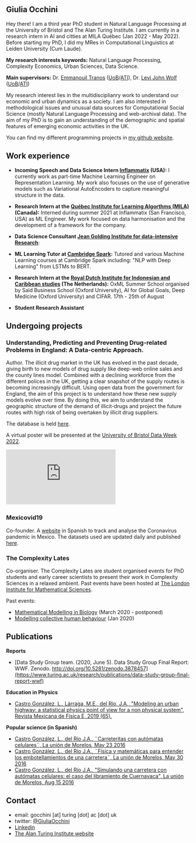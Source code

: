 
## Giulia Occhini

Hey there! I am a third year PhD student in Natural Language Processing at the University of Bristol and The Alan Turing Institute. I am currently in a research intern in AI and citties at MILA Québec (Jan 2022 - May 2022). Before starting my PhD, I did my MRes in Computational Linguistics at Leiden University (Cum Laude).

**My research interests keywords:** Natural Language Processing, Complexity Economics, Urban Sciences, Data Science.

**Main supervisors:** Dr. [Emmanouil Tranos](https://etranos.info/) ([UoB](https://www.bristol.ac.uk/people/person/Emmanouil-Tranos-b26cd054-b65e-438c-9a73-43d0ef833f8d/)/[ATI](https://www.turing.ac.uk/people/researchers/emmanouil-tranos)), Dr. [Levi John Wolf](https://www.ljwolf.org/) ([UoB](https://www.bristol.ac.uk/people/person/Levi-Wolf-6fd84b18-4172-4b27-aac9-55092de68fdc/)/[ATI](https://www.turing.ac.uk/people/researchers/levi-john-wolf))

My research interest lies in the multidisciplianry work to understand our economic and urban dynamics as a society. I am also interested in methodological issues and unusual data sources for Computational Social Science (mostly Natural Language Processing and web-archival data). The aim of my PhD is to gain an understanding of the demographic and spatial features of emerging economic activities in the UK.

You can find my different programming projects in [my github website](https://github.com/giuliaok).

## Work experience 

- **Incoming Speech and Data Science Intern [Inflammatix](https://inflammatix.com/ml/) (USA):** I currently work as part-time Machine Learning Engineer on Representation Learning. My work also focuses on the use of generative models such as Variational AutoEncoders to capture meaningful structure in the data. 

- **Research Intern at the [Québec Institute for Learning Algorthms (MILA)](https://mila.quebec/en/) (Canada):** Interned during summer 2021 at Inflammatix (San Francisco, USA) as ML Engineer. My work focused on data harmonisation and the development of a framework for the company.

- **Data Science Consultant [Jean Golding Institute for data-intensive Research](http://www.bristol.ac.uk/golding/)**:

- **ML Learning Tutor at [Cambridge Spark](https://www.cambridgespark.com/?hsLang=en):** Tutored and various Machine Learning courses at Cambridge Spark including: "NLP with Deep Learning" from LSTMs to BERT. 

- **Research Intern at the [Royal Dutch Institute for Indonesian and Caribbean studies](https://www.kitlv.nl/) (The Netherlands):** OxML Summer School organised by Saïd Business School (Oxford University), AI for Global Goals, Deep Medicine (Oxford University) and CIFAR. 17th - 25th of August

- **Student Research Assistant**

## Undergoing projects

### Understanding, Predicting and Preventing Drug-related Problems in England: A Data-centric Approach.

Author. The illicit drug market in the UK has evolved in the past decade, giving birth to new models of drug supply like deep-web online sales and the county lines model. Combined with a declining workforce from the different polices in the UK, getting a clear snapshot of the supply routes is becoming increasingly difficult. Using open data from the government for England, the aim of this project is to understand how these new supply models evolve over time. By doing this, we aim to understand the geographic structure of the demand of illicit-drugs and project the future routes with high risk of being overtaken by illicit drug suppliers. 

The database is held [here](https://github.com/LeonardoCastro/BritishDrugDynamics). 

A virtual poster will be presented at the [University of Bristol Data Week 2022](http://www.bristol.ac.uk/golding/get-involved/data-week/).

![JGI Poster](https://github.com/giuliaok/giuliaok.github.io/blob/47e11fe08eec2a730c005fefa83dcc03a6dbbbf2/JGI%20Showcase%20Poster_whatisdatascienceandAI.pdf)

### Mexicovid19

Co-founder. A [website](https://mexicovid19.github.io/Mexico/) in Spanish to track and analyse the Coronavirus pandemic in Mexico. The datasets used are updated daily and published [here](https://github.com/mexicovid19/Mexico-datos).

### The Complexity Lates

Co-organiser. The Complexity Lates are student organised events for PhD students and early career scientists to present their work in Complexity Sciences in a relaxed ambient. Past events have been hosted at [The London Institute for Mathematical Sciences](https://lims.ac.uk/).

Past events:
- [Mathematical Modelling in Biology](https://lims.ac.uk/event/mathematical-modelling-in-biology/) (March 2020 - postponed)
- [Modelling collective human behaviour](https://lims.ac.uk/event/collective-human-behaviour/) (Jan 2020)

## Publications

**Reports**
- [Data Study Group team. (2020, June 5). Data Study Group Final Report: WWF. Zenodo. http://doi.org/10.5281/zenodo.3878457](https://www.turing.ac.uk/research/publications/data-study-group-final-report-wwf)

**Education in Physics**
- [Castro González, L., Lárraga, M.E., del Río, J.A., "Modeling an urban highway: a statistical physics point of view for a non physical system", Revista Mexicana de Física E, 2019 (65).](https://bit.ly/30AFElZ)

**Popular science (in Spanish)**
- [Castro González, L., del Río J.A., ¨Carreteritas con autómatas celulares¨, La unión de Morelos, May 23 2016](https://bit.ly/36bo7BN)
- [Castro González, L., del Río J.A., ¨Física y matemáticas para entender los embotellamientos de una carretera¨, La unión de Morelos, May 30 2016](https://bit.ly/3ao4sCh)
- [Castro González, L., del Río J.A., "Simulando una carretera con autómatas celulares: el caso del libramiento de Cuernavaca", La unión de Morelos, Aug 15 2016](https://bit.ly/2Gd63gm)


## Contact

- email: gocchini [at] turing [dot] ac [dot] uk
- twitter: [@GiuliaOcchini](https://twitter.com/giuliaocchini)
- [Linkedin](https://www.linkedin.com/in/giulia-occhini-7a21b8122/)
- [The Alan Turing Institute website](https://www.turing.ac.uk/people/doctoral-students/giulia-occhini)
